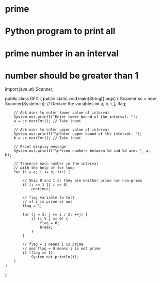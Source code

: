 # prime
# Python program to print all 
# prime number in an interval
# number should be greater than 1
import java.util.Scanner;

public class GFG {
    public static void main(String[] args)
    {
        Scanner sc = new Scanner(System.in);
        // Declare the variables
        int a, b, i, j, flag;
 
        // Ask user to enter lower value of interval
        System.out.printf("Enter lower bound of the interval: ");
        a = sc.nextInt(); // Take input
 
        // Ask user to enter upper value of interval
        System.out.printf("\nEnter upper bound of the interval: ");
        b = sc.nextInt(); // Take input
 
        // Print display message
        System.out.printf("\nPrime numbers between %d and %d are: ", a, b);
 
        // Traverse each number in the interval
        // with the help of for loop
        for (i = a; i <= b; i++) {
 
            // Skip 0 and 1 as they are neither prime nor non-prime
            if (i == 1 || i == 0)
                continue;
 
            // flag variable to tell
            // if i is prime or not
            flag = 1;
 
            for (j = 2; j <= i / 2; ++j) {
                if (i % j == 0) {
                    flag = 0;
                    break;
                }
            }
 
            // flag = 1 means i is prime
            // and flag = 0 means i is not prime
            if (flag == 1)
                System.out.println(i);
        }
    }
}
